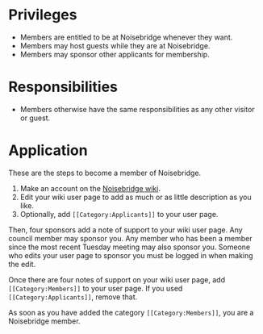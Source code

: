 Privileges
========

* Members are entitled to be at Noisebridge whenever they want.
* Members may host guests while they are at Noisebridge.
* Members may sponsor other applicants for membership.


Responsibilities
=============

* Members otherwise have the same responsibilities as any other visitor or guest.


Application
=========

These are the steps to become a member of Noisebridge.

1. Make an account on the [Noisebridge wiki](https://noisebridge.net/index.php?title=Special:UserLogin&type=signup).
2. Edit your wiki user page to add as much or as little description as you like.
3. Optionally, add `[[Category:Applicants]]` to your user page.

Then, four sponsors add a note of support to your wiki user page. Any council member may sponsor you. Any member who has been a member since the most recent Tuesday meeting may also sponsor you. Someone who edits your user page to sponsor you must be logged in when making the edit.

Once there are four notes of support on your wiki user page, add `[[Category:Members]]` to your user page. If you used `[[Category:Applicants]]`, remove that.

As soon as you have added the category `[[Category:Members]]`, you are a Noisebridge member.
